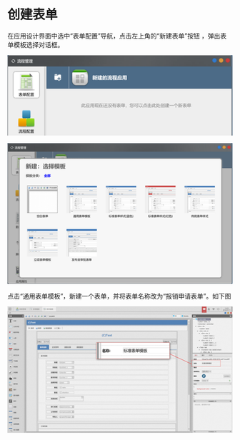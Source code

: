 # 创建表单

在应用设计界面中选中“表单配置”导航，点击左上角的“新建表单”按钮 ，弹出表单模板选择对话框。

![](../../.gitbook/assets/image%20%2817%29.png)

![](../../.gitbook/assets/image%20%28119%29.png)

点击“通用表单模板”，新建一个表单，并将表单名称改为“报销申请表单”。如下图

![](../../.gitbook/assets/image%20%2883%29.png)







